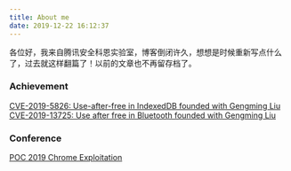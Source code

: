 ```yaml
---
title: About me
date: 2019-12-22 16:12:37
---
```


各位好，我来自腾讯安全科恩实验室，博客倒闭许久，想想是时候重新写点什么了，过去就这样翻篇了！以前的文章也不再留存档了。

### Achievement

[CVE-2019-5826: Use-after-free in IndexedDB founded with Gengming Liu](https://crbug.com/941746)
[CVE-2019-13725: Use after free in Bluetooth founded with Gengming Liu](https://crbug.com/1025067)

### Conference

[POC 2019 Chrome Exploitation](http://www.powerofcommunity.net/poc2019/Gengming.pdf)